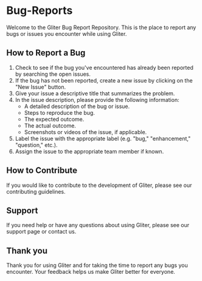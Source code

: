 # Bug-Reports

Welcome to the Gliter Bug Report Repository. This is the place to report any bugs or issues you encounter while using Gliter.

## How to Report a Bug
1. Check to see if the bug you've encountered has already been reported by searching the open issues.
2. If the bug has not been reported, create a new issue by clicking on the "New Issue" button.
3. Give your issue a descriptive title that summarizes the problem.
4. In the issue description, please provide the following information:
    * A detailed description of the bug or issue.
    * Steps to reproduce the bug.
    * The expected outcome.
    * The actual outcome.
    * Screenshots or videos of the issue, if applicable.
5. Label the issue with the appropriate label (e.g. "bug," "enhancement," "question," etc.).
6. Assign the issue to the appropriate team member if known.


## How to Contribute
If you would like to contribute to the development of Gliter, please see our contributing guidelines.

## Support
If you need help or have any questions about using Gliter, please see our support page or contact us.

## Thank you
Thank you for using Gliter and for taking the time to report any bugs you encounter. Your feedback helps us make Gliter better for everyone.



